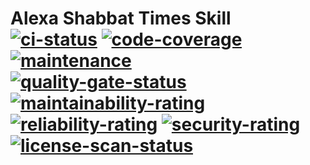 # Alexa Shabbat Times Skill</br>[![ci-status]][1] [![code-coverage]][2] [![maintenance]][0]</br>[![quality-gate-status]][2] [![maintainability-rating]][2] [![reliability-rating]][2] [![security-rating]][2] [![license-scan-status]][3]

<!-- Real Links -->
[0]: https://github.com/TomerFi/alexa-skill-shabbat-times
[1]: https://github.com/TomerFi/alexa-skill-shabbat-times/actions
[2]: https://sonarcloud.io/dashboard?id=info.tomfi%3Aalexa-skill-shabbat-times
[3]: https://app.fossa.io/projects/git%2Bgithub.com%2FTomerFi%2Falexa-skill-shabbat-times
<!-- Badges Links -->
[ci-status]: https://github.com/TomerFi/alexa-skill-shabbat-times/workflows/Alexa%20Shabbat%20Times%20Skill/badge.svg
[code-coverage]: https://sonarcloud.io/api/project_badges/measure?project=info.tomfi%3Aalexa-skill-shabbat-times&metric=coverage
[license-scan-status]: https://app.fossa.io/api/projects/git%2Bgithub.com%2FTomerFi%2Falexa-skill-shabbat-times.svg?type=shield
[maintainability-rating]: https://sonarcloud.io/api/project_badges/measure?project=info.tomfi%3Aalexa-skill-shabbat-times&metric=sqale_rating
[maintenance]: https://img.shields.io/badge/Maintained%3F-yes-green.svg
[reliability-rating]: https://sonarcloud.io/api/project_badges/measure?project=info.tomfi%3Aalexa-skill-shabbat-times&metric=reliability_rating
[security-rating]: https://sonarcloud.io/api/project_badges/measure?project=info.tomfi%3Aalexa-skill-shabbat-times&metric=security_rating
[quality-gate-status]: https://sonarcloud.io/api/project_badges/measure?project=info.tomfi%3Aalexa-skill-shabbat-times&metric=alert_status
